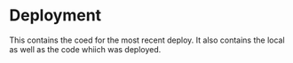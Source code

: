 # Deployment
This contains the coed for the most recent deploy. It also contains the local as well as the code whiich was deployed. 

